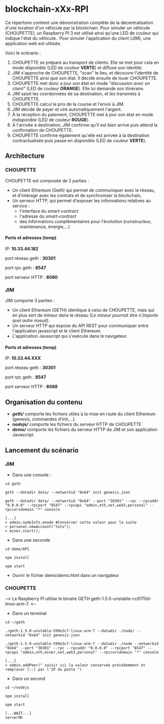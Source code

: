 # blockchain-xXx-RPI

Ce répertoire contient une démonstration complète de la décentralisation d'une location d'un véhicule par la blockchain.
Pour simuler un véhicule (CHOUPETTE), un Raspberry PI 3 est utilisé ainsi qu'une LED de couleur qui indique l'état du véhicule.. 
Pour simuler l'application du client (JIM), une application web est utilisée.

Voici le scénario : 

1. CHOUPETTE se prépare au transport de clients. Elle se met pour cela en mode *disponible* (LED de couleur **VERTE**) et diffuse son identité. 
2. JIM s'approche de CHOUPETTE, "scan" le lieu, et découvre l'identité de CHOUPETTE ainsi que son état. Il décide ensuite de louer CHOUPETTE.
3. CHOUPETTE met donc a jour son état en mode *"discussion avec un client"* (LED de couleur **ORANGE**). Elle lui demande son itinéraire.
4. JIM saisit les coordonnées de sa destination, et les transmets à CHOUPETTE.
5. CHOUPETTE calcul le prix de la course et l'envoi à JIM.
6. JIM décide de payer et vire automatiquement l'argent.
7. À la réception du paiement, CHOUPETTE met à jour son état en mode *indisponible* (LED de couleur **ROUGE**).
8. À l'arrivée à destination, JIM confirme qu'il est bien arrivé puis attend la confirmation de CHOUPETTE.
9. CHOUPETTE confirme également qu'elle est arrivée à la destination contractualisée puis passe en *disponible* (LED de couleur **VERTE**).

## Architecture
### CHOUPETTE

CHOUPETTE est composée de 2 parties : 

* Un client Ethereum (Geth) qui permet de communiquer avec le réseau, et d'intéragir avec les contrats et de synchroniser la blockchain,
* Un serveur HTTP, qui permet d'exposer les informations relatives au service : 
    * l'interface du *smart-contract*
    * l'adresse du *smart-contract*
    * des informations complémentaires pour l'évolution (constructeur, maintenance, énergie,...)

#### Ports et adresses (temp)
IP: **10.33.44.182**

port réseau geth : **30301**

port rpc geth : **8547**

port serveur HTTP : **8080**


### JIM

JIM comporte 3 parties : 

* Un client Ethereum (GETH) identique à celui de CHOUPETTE, mais qui en plus sert de mineur dans le réseau *(Le mineur pourrait être n'importe quel autre noeud)*.
* Un serveur HTTP qui expose du API REST pour communiquer entre l'application javascript et le client Ethereum. 
* L'application Javascript qui s'exécute dans le navigateur.

#### Ports et adresses (temp)
IP: **10.33.44.XXX**

port réseau geth : **30301**

port rpc geth : **8547**

port serveur HTTP : **8088**


## Organisation du contenu

* ***geth/*** comporte les fichiers utiles à la mise en route du client Ethereum (genesis, commandes d'init,...).
* ***nodejs/*** comporte les fichiers du serveur HTTP de CHOUPETTE
* ***demo/*** comporte les fichiers du serveur HTTP de JIM et son application Javascript.

## Lancement du scénario

### JIM

* Dans une console :
``` 
cd geth

geth --datadir data/ --networkid "0x64" init genesis.json 

geth --datadir data/ --networkid "0x64" --port "30301" --rpc --rpcaddr "0.0.0.0" --rpcport "8547" --rpcapi "admin,eth,net,web3,personal" --rpccorsdomain "*" console

[...]
> admin.nodeInfo.enode #Conserver cette valeur pour la suite
> personal.newAccount("toto");
> miner.start();

```

* Dans une seconde 
```
cd demo/API

npm install

npm start

```

* Ouvrir le fichier demo/demo.html dans un navigateur

### CHOUPETTE

--> Le Raspberry PI utilise le binaire GETH geth-1.5.0-unstable-cc6170d-linux-arm-7. <--

* Dans un terminal
``` 
cd ~/geth 

./geth-1.5.0-unstable-599e3c7-linux-arm-7 --datadir ./node/ --networkid "0x64" init genesis.json 

./geth-1.5.0-unstable-599e3c7-linux-arm-7 --datadir ./node --networkid "0x64" --port "30301" --rpc --rpcaddr "0.0.0.0" --rpcport "8547" --rpcapi "admin,eth,miner,net,web3,personal" --rpccorsdomain "*" console

[...]
> admin.addPeer(" saisir ici la valeur conservée précédemment et remplacer [::] par l'IP du poste ")

```

* Dans un second
```
cd ~/nodejs 

npm install

npm start

[...WAIT...]
serverOK
```
